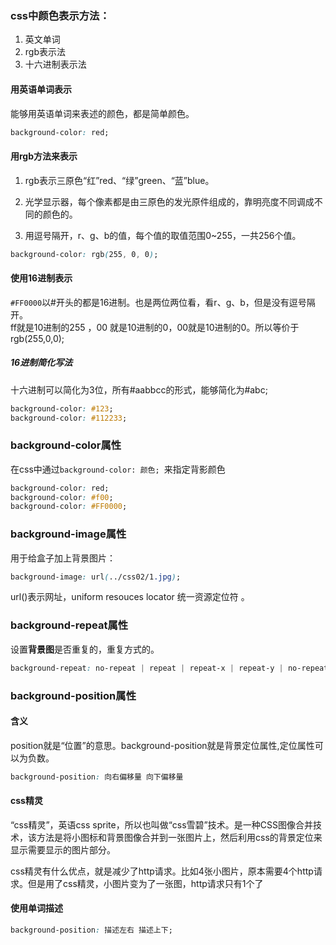 ### css中颜色表示方法：
1. 英文单词
2. rgb表示法
3. 十六进制表示法

#### 用英语单词表示
能够用英语单词来表述的颜色，都是简单颜色。

```css
background-color: red;
```

#### 用rgb方法来表示
1. rgb表示三原色“红”red、“绿”green、“蓝”blue。  
2. 光学显示器，每个像素都是由三原色的发光原件组成的，靠明亮度不同调成不同的颜色的。  
3. 用逗号隔开，r、g、b的值，每个值的取值范围0~255，一共256个值。

```css
background-color: rgb(255, 0, 0);
```

#### 使用16进制表示
`#FF0000`以#开头的都是16进制。也是两位两位看，看r、g、b，但是没有逗号隔开。  
ff就是10进制的255 ，00 就是10进制的0，00就是10进制的0。所以等价于rgb(255,0,0);

##### 16进制简化写法
十六进制可以简化为3位，所有#aabbcc的形式，能够简化为#abc;

```css
background-color: #123;
background-color: #112233;
```

### background-color属性
在css中通过`background-color: 颜色; `来指定背影颜色  

```css
background-color: red;
background-color: #f00;
background-color: #FF0000;
```

### background-image属性
用于给盒子加上背景图片：  

```css
background-image: url(../css02/1.jpg);
```

url()表示网址，uniform resouces locator 统一资源定位符。

### background-repeat属性
设置**背景图**是否重复的，重复方式的。

```css
background-repeat: no-repeat | repeat | repeat-x | repeat-y | no-repeat;
```

### background-position属性
#### 含义
position就是“位置”的意思。background-position就是背景定位属性,定位属性可以为负数。  

```css
background-position: 向右偏移量 向下偏移量
```

#### css精灵
“css精灵”，英语css sprite，所以也叫做“css雪碧”技术。是一种CSS图像合并技术，该方法是将小图标和背景图像合并到一张图片上，然后利用css的背景定位来显示需要显示的图片部分。

css精灵有什么优点，就是减少了http请求。比如4张小图片，原本需要4个http请求。但是用了css精灵，小图片变为了一张图，http请求只有1个了

#### 使用单词描述
```css
background-position: 描述左右 描述上下;
```